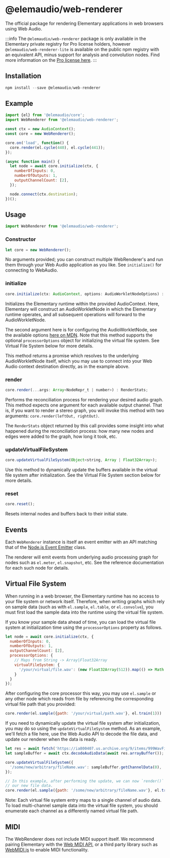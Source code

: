 # @elemaudio/web-renderer

The official package for rendering Elementary applications in web browsers using Web Audio.

:::info
The `@elemaudio/web-renderer` package is only available in the Elementary private registry for Pro
license holders, however `@elemaudio/web-renderer-lite` is available on the public npm registry with an
equivalent API, minus support for analysis and convolution nodes. Find more information on the [Pro license here](https://www.elementary.audio/pricing).
:::

## Installation

```js
npm install --save @elemaudio/web-renderer
```

## Example

```js
import {el} from '@elemaudio/core';
import WebRenderer from '@elemaudio/web-renderer';

const ctx = new AudioContext();
const core = new WebRenderer();

core.on('load', function() {
  core.render(el.cycle(440), el.cycle(441));
});

(async function main() {
  let node = await core.initialize(ctx, {
    numberOfInputs: 0,
    numberOfOutputs: 1,
    outputChannelCount: [2],
  });

  node.connect(ctx.destination);
})();
```

## Usage

```js
import WebRenderer from '@elemaudio/web-renderer';
```

### Constructor

```js
let core = new WebRenderer();
```

No arguments provided; you can construct multiple WebRenderer's and run them through your
Web Audio application as you like. See `initialize()` for connecting to WebAudio.

### initialize

```js
core.initialize(ctx: AudioContext, options: AudioWorkletNodeOptions) : Promise<WebAudioNode>`
```

Initializes the Elementary runtime within the provided AudioContext. Here, Elementary will construct
an AudioWorkletNode in which the Elementary runtime operates, and all subsequent operations will forward
to the AudioWorkletNode.

The second argument here is for configuring the AudioWorkletNode, see the available options [here on MDN](https://developer.mozilla.org/en-US/docs/Web/API/AudioWorkletNode/AudioWorkletNode). Note that this method supports the optional `processorOptions` object for initializing the virtual file system. See Virtual File System below for more details.

This method returns a promise which resolves to the underlying AudioWorkletNode itself, which you may use
to connect into your Web Audio context destination directly, as in the example above.

### render

```js
core.render(...args: Array<NodeRepr_t | number>) : RenderStats;
```

Performs the reconciliation process for rendering your desired audio graph. This method expects one argument
for each available output channel. That is, if you want to render a stereo graph, you will invoke this method
with two arguments: `core.render(leftOut, rightOut)`.

The `RenderStats` object returned by this call provides some insight into what happened during the reconciliation
process: how many new nodes and edges were added to the graph, how long it took, etc.

### updateVirtualFileSystem

```js
core.updateVirtualFileSystem(Object<string, Array | Float32Array>);
```

Use this method to dynamically update the buffers available in the virtual file system after initialization. See the
Virtual File System section below for more details.

### reset

```js
core.reset();
```

Resets internal nodes and buffers back to their initial state.

## Events

Each `WebRenderer` instance is itself an event emitter with an API matching that of the [Node.js Event Emitter](https://nodejs.org/api/events.html#class-eventemitter)
class.

The renderer will emit events from underlying audio processing graph for nodes such as `el.meter`, `el.snapshot`, etc. See
the reference documentation for each such node for details.

## Virtual File System

When running in a web browser, the Elementary runtime has no access to your file system or network itself.
Therefore, when writing graphs which rely on sample data (such as with `el.sample`, `el.table`, or `el.convolve`),
you must first load the sample data into the runtime using the virtual file system.

If you know your sample data ahead of time, you can load the virtual file system at initialization time using the
`processorOptions` property as follows.

```js
let node = await core.initialize(ctx, {
  numberOfInputs: 0,
  numberOfOutputs: 1,
  outputChannelCount: [2],
  processorOptions: {
    // Maps from String -> Array|Float32Array
    virtualFileSystem: {
      '/your/virtual/file.wav': (new Float32Array(512)).map(() => Math.random()),
    }
  }
});
```

After configuring the core processor this way, you may use `el.sample` or any other node which
reads from file by referencing the corresponding virtual file path that you provided:

```js
core.render(el.sample({path: '/your/virtual/path.wav'}, el.train(1)))
```

If you need to dynamically update the virtual file system after initialization, you may do so
using the `updateVirtualFileSystem` method. As an example, we'll fetch a file here, use the Web Audio API
to decode the file data, and update our renderer when the data is ready.

```js
let res = await fetch('https://ia800407.us.archive.org/9/items/999WavFiles/10.mp3');
let sampleBuffer = await ctx.decodeAudioData(await res.arrayBuffer());

core.updateVirtualFileSystem({
  '/some/new/arbitrary/fileName.wav': sampleBuffer.getChannelData(0),
});

// In this example, after performing the update, we can now `render()` a new graph which references
// our new file data.
core.render(el.sample({path: '/some/new/arbitrary/fileName.wav'}, el.train(1)))
```

Note: Each virtual file system entry maps to a single channel of audio data. To load multi-channel sample
data into the virtual file system, you should enumerate each channel as a differently named virtual file path.

## MIDI

The WebRenderer does not include MIDI support itself. We recommend pairing Elementary with the
[Web MIDI API](https://developer.mozilla.org/en-US/docs/Web/API/Web_MIDI_API), or a third
party library such as [WebMIDI.js](https://webmidijs.org/) to enable MIDI functionality.
